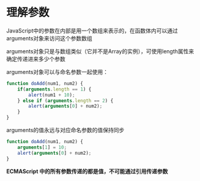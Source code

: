 # 理解参数

JavaScript中的参数在内部是用一个数组来表示的，在函数体内可以通过arguments对象来访问这个参数数组

arguments对象只是与数组类似（它并不是Array的实例），可使用length属性来确定传递进来多少个参数

arguments对象可以与命名参数一起使用：

```js
function doAdd(num1, num2) {
    if(arguments.length == 1) {
        alert(num1 + 10);
    } else if (arguments.length == 2) {
        alert(arguments[0] + num2);
    }
}
```

arguments的值永远与对应命名参数的值保持同步

```js
function doAdd(num1, num2) {
    arguments[1] = 10;
    alert(arguments[0] + num2);
}
```

**ECMAScript 中的所有参数传递的都是值，不可能通过引用传递参数**
